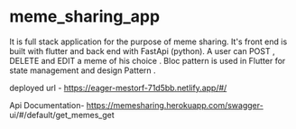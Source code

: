 # meme_sharing_app

It is full stack application for the purpose of meme sharing.
It's front end is built with flutter and back end with FastApi (python).
A user can POST , DELETE and EDIT a meme of his choice . 
Bloc pattern is used in Flutter for state management and design Pattern .

deployed url - https://eager-mestorf-71d5bb.netlify.app/#/ 

Api Documentation- https://memesharing.herokuapp.com/swagger- ui/#/default/get_memes_get


